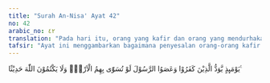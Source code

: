 ```yaml
---
title: "Surah An-Nisa' Ayat 42"
no: 42
arabic_no: ٤٢
translation: "Pada hari itu, orang yang kafir dan orang yang mendurhakai Rasul (Muhammad), berharap sekiranya mereka diratakan dengan tanah (dikubur atau hancur luluh menjadi tanah), padahal mereka tidak dapat menyembunyikan sesuatu kejadian apa pun dari Allah."
tafsir: "Ayat ini menggambarkan bagaimana penyesalan orang-orang kafir dan orang-orang yang mendurhakai Rasulullah pada hari kiamat, setelah melihat hebatnya azab yang akan mereka derita. Semua perbuatan mereka yang salah, lebih-lebih perbuatan mereka mengingkari Allah dan tidak patuh menuruti ajaran Rasul, pada hari itu akan mendapat balasan yang setimpal. Apalagi pada hari itu sengaja Rasul didatangkan untuk menjadi saksi atas perbuatan mereka. Alangkah malunya mereka dan menyesal atas perbuatan mereka semasa hidup di dunia. Sampai-sampai mereka menginginkan, lebih baik mereka disamakan saja dengan tanah. Bahkan mereka ada yang menginginkan agar jadi tanah saja, jangan jadi manusia yang akan mendapat siksaan yang hebat dari Allah. Allah berfirman:\n\n¦ Dan orang kafir berkata, \"Alangkah baiknya seandainya dahulu aku jadi tanah.\" (an-Naba'/78:40).\n\nBegitulah hebatnya penyesalan mereka pada hari itu, sesal dahulu pendapatan, sesal kemudian tidak berguna. Pada saat itu orang-orang kafir tidak dapat menyembunyikan sedikit pun apa yang telah mereka kerjakan. Kedurhakaan mereka kepada Allah dan Rasul, kesombongan dan ketakaburan mereka, dan tentang kebakhilan dan ria mereka. Pendeknya tidak dapat mereka sembunyikan semua kejelekan dan kesalahan mereka. Pada hari itu tidak satu pertolongan pun yang dapat menolong mereka. Apa yang biasa mereka jadikan tempat minta tolong dan minta syafaat, selain dari Allah, semuanya berlepas diri, tidak mampu menolong dan melepaskan mereka dari siksa yang hebat itu. Allah berfirman:\n\n(22) Dan (ingatlah), pada hari ketika Kami mengumpulkan mereka semua kemudian Kami berfirman kepada orang-orang yang menyekutukan Allah, \"Di manakah sembahan-sembahanmu yang dahulu kamu sangka (sekutu-sekutu Kami)?\"(23) Kemudian tidaklah ada jawaban bohong mereka, kecuali mengatakan, \"Demi Allah, ya Tuhan kami, tidaklah kami mempersekutukan Allah.\" (24) Lihatlah, bagaimana mereka berbohong terhadap diri mereka sendiri. Dan sesembahan yang mereka ada-adakan dahulu akan hilang dari mereka. (al-An'am/6:22, 23 dan 24)."
---
```

يَوْمَىِٕذٍ يَّوَدُّ الَّذِيْنَ كَفَرُوْا وَعَصَوُا الرَّسُوْلَ لَوْ تُسَوّٰى بِهِمُ الْاَرْضُۗ وَلَا يَكْتُمُوْنَ اللّٰهَ حَدِيْثًا ࣖ